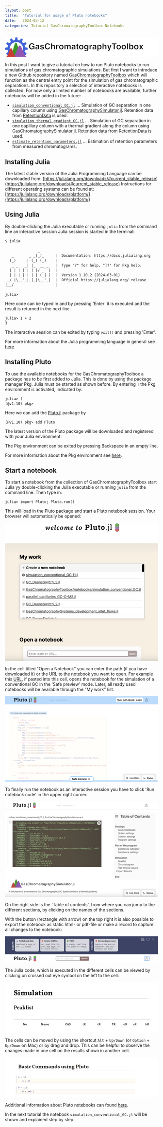 ```yaml
---
layout: post
title:  "Tutorial for usage of Pluto notebooks"
date:   2024-03-12
categories: Tutorial GasChromatographyToolbox Notebooks
---
```

![GasChromatographyToolbox.jl](/assets/GasChromatographyToolbox_logo_w.png)

In this post I want to give a tutorial on how to run Pluto notebooks to run simulations of gas chromatographic simulations. But first I want to introduce a new Github repository named [GasChromatographyToolbox](https://github.com/JanLeppert/GasChromatographyToolbox) which will function as the central entry point for the simulation of gas chromatographic separations. In this repository a selection of interactive notebooks is collected. For now only a limited number of notebooks are available; further notebooks will be added in the future:

* [`simulation_conventional_GC.jl`](https://github.com/JanLeppert/GasChromatographyToolbox/blob/main/notebooks/simulation_conventional_GC.jl) ... Simulation of GC separation in one capillary column using [GasChromatographySimulator.jl](https://github.com/JanLeppert/GasChromatographySimulator.jl). Retention data from [RetentionData](https://github.com/JanLeppert/RetentionData) is used.
* [`simulation_thermal_gradient_GC.jl`](https://github.com/JanLeppert/GasChromatographyToolbox/blob/main/notebooks/simulation_thermal_gradient_GC.jl) ... Simulation of GC separation in one capillary column with a thermal gradient along the column using [GasChromatographySimulator.jl](https://github.com/JanLeppert/GasChromatographySimulator.jl). Retention data from [RetentionData](https://github.com/JanLeppert/RetentionData) is used.
* [`estimate_retention_parameters.jl`](https://github.com/JanLeppert/GasChromatographyToolbox/blob/main/notebooks/estimate_retention_parameters.jl) ... Estimation of retention parameters from measured chromatograms.

## Installing Julia

The latest stable version of the Julia Programming Language can be downloaded from:
[https://julialang.org/downloads/#current_stable_release](https://julialang.org/downloads/#current_stable_release) 
Instructions for different operating systems can be found at:
[https://julialang.org/downloads/platform/](https://julialang.org/downloads/platform/) 

## Using Julia

By double-clicking the Julia executable or running `julia` from the command line an interactive session Julia session is started in the terminal:

```
$ julia

               _
   _       _ _(_)_     |  Documentation: https://docs.julialang.org
  (_)     | (_) (_)    |
   _ _   _| |_  __ _   |  Type "?" for help, "]?" for Pkg help.
  | | | | | | |/ _` |  |
  | | |_| | | | (_| |  |  Version 1.10.2 (2024-03-01)
 _/ |\__'_|_|_|\__'_|  |  Official https://julialang.org/ release
|__/                   |

julia>
```

Here code can be typed in and by pressing 'Enter' it is executed and the result is returned in the next line.
```
julia> 1 + 2
3
```

The interactive session can be exited by typing `exit()` and pressing 'Enter'.

For more information about the Julia programming language in general see [here](https://docs.julialang.org/en/v1/).

## Installing Pluto

To use the available notebooks for the GasChromatographyToolbox a package has to be first added to Julia. This is done by using the package manager Pkg. Julia must be started as shown before. By entering  `]` the Pkg environment is activated, indicated by:
```
julia> ]
(@v1.10) pkg> 
```
Here we can add the [Pluto.jl](https://github.com/fonsp/Pluto.jl) package by
```
(@v1.10) pkg> add Pluto
```
The latest version of the Pluto package will be downloaded and registered with your Julia environment.

The Pkg environment can be exited by pressing Backspace in an empty line. 

For more information about the Pkg environment see [here](https://pkgdocs.julialang.org/v1/).

## Start a notebook

To start a notebook from the collection of GasChromatographyToolbox start Julia yy double-clicking the Julia executable or running `julia` from the command line. Then type in:
```
julia> import Pluto; Pluto.run()
```
This will load in the Pluto package and start a Pluto notebook session. Your browser will automatically be opened:

![Start screen](/assets/p2/start.png)

In the cell titled "Open a Notebook" you can enter the path (if you have downloaded it) or the URL to the notebook you want to open. For example this [URL](https://github.com/JanLeppert/GasChromatographyToolbox/blob/main/notebooks/simulation_conventional_GC.jl), if pasted into this cell, opens the notebook for the simulation of a conventional GC in the 'Safe preview' mode. Later, all ready used notebooks will be available through the "My work" list. 

![Safe preview](/assets/p2/safe_preview.png)

To finally run the notebook as an interactive session you have to click 'Run notebook code' in the upper right corner. 

![Loaded notebook](/assets/p2/loaded.png)

On the right side is the 'Table of contents', from where you can jump to the different sections, by clicking on the names of the sections. 

With the button (rectangle with arrow) on the top right it is also possible to export the notebook as static html- or pdf-file or make a record to capture all changes to the notebook: 

![Export](/assets/p2/export.png)

The Julia code, which is executed in the different cells can be viewed by clicking on crossed out eye symbol on the left to the cell:

![Hidden code](/assets/p2/hidden_code.gif)

The cells can be moved by using the shortcut `Alt` + `Up/Down` (or `Option` + `Up/Down` on Mac) or by drag and drop. This can be helpful to observe the changes made in one cell on the results shown in another cell.

![Drag and drop](/assets/p2/drag.gif)

Additional information about Pluto notebooks can found [here](https://plutojl.org/).

In the next tutorial the notebook `simulation_conventional_GC.jl` will be shown and explained step by step.